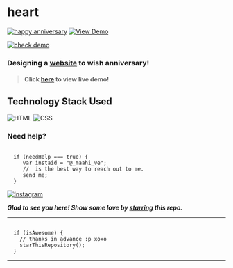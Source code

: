# heart
 [![happy anniversary](https://img.shields.io/badge/Happy-Anniversary-dodgerblue.svg?style=for-the-badge)](https://maahive77.github.io/heart/) [![View Demo](https://img.shields.io/badge/View-Demo-teal.svg?style=for-the-badge)]( https://maahive77.github.io/heart/)

[![check demo](https://forthebadge.com/images/badges/its-not-a-lie-if-you-believe-it.svg)](https://maahive77.github.io/heart/)
### Designing a [website]( https://maahive77.github.io/heart/) to wish anniversary!

> #### Click [here]( https://maahive77.github.io/heart/) to view live demo!

## Technology Stack Used

![HTML](https://img.shields.io/badge/frontend-html-orange.svg?logo=html5&style=flat-square) 
![CSS](https://img.shields.io/badge/frontend-css-yellowgreen.svg?logo=css3&style=flat-square)


### Need help?

```

  if (needHelp === true) {
     var instaid = "@_maahi_ve";
     //  is the best way to reach out to me.
     send me;
  }

``` 
  [![Instagram](https://img.shields.io/static/v1.svg?label=follow&message=@_maahi_ve&color=grey&logo=instagram&style=flat&logoColor=white&colorA=critical)](https://www.instagram.com/__maahi__ve/#) 

***Glad to see you here! Show some love by [starring]( https://maahive77.github.io/heart/) this repo.***

-----

```

  if (isAwesome) {
    // thanks in advance :p xoxo
    starThisRepository();
  }

```

******

